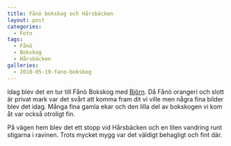 ```yaml
---
title: Fånö bokskog och Hårsbäcken
layout: post
categories:
  - Foto
tags:
  - Fånö
  - Bokskog
  - Hårsbäcken
galleries:
  - 2018-05-19-fano-bokskog
---
```


Idag blev det en tur till Fånö Bokskog med [Björn](https://www.instagram.com/bjornalm41). Då Fånö orangeri och slott är privat mark var det svårt att komma fram dit vi ville men några fina bilder blev det idag. Många fina gamla ekar och den lilla del av bokskogen vi kom åt var också otroligt fin. 

På vägen hem blev det ett stopp vid Hårsbäcken och en liten vandring runt stigarna i ravinen. Trots mycket mygg var det väldigt behagligt och fint där.
